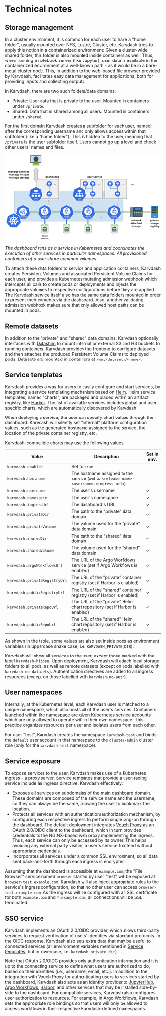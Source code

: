 Technical notes
===============

Storage management
------------------

In a cluster environment, it is common for each user to have a "home folder", usually mounted over NFS, Lustre, Gluster, etc. Karvdash tries to apply this notion in a containerized environment: Given a cluster-wide shared folder, this folder is also mounted inside containers as well. Thus, when running a notebook server (like Jupyter), user data is available in the containerized environment at a well-known path - as it would be in a bare-metal cluster node. This, in addition to the web-based file browser provided by Karvdash, facilitates easy data management for applications, both for providing inputs and collecting outputs.

In Karvdash, there are two such folders/data domains:

- Private: User data that is private to the user. Mounted in containers under `/private`.
- Shared: Data that is shared among all users. Mounted in containers under `/shared`.

For the first domain Karvdash creates a subfolder for each user, named after the corresponding username and only allows access within that subfolder (like a "home folder"). This is hidden to the user, meaning that `/private` is the user subfolder itself. Users cannot go up a level and check other users' names and files.

![](images/service-layout.png)

*The dashboard runs as a service in Kubernetes and coordinates the execution of other services in particular namespaces. All provisioned containers of a user share common volumes.*

To attach these data folders to service and application containers, Karvdash creates Persistent Volumes and associated Persistent Volume Claims for each user, and provides a Kubernetes mutating admission webhook which intercepts all calls to create pods or deployments and injects the appropriate volumes to respective configurations before they are applied. The Karvdash service itself also has the same data folders mounted in order to present their contents via the dashboard. Also, another validating admission webhook makes sure that only allowed host paths can be mounted in pods.

Remote datasets
---------------

In addition to the "private" and "shared" data domains, Karvdash optionally interfaces with [Datashim](https://github.com/datashim-io/datashim) to mount internal or external S3 and H3 buckets to running containers. Karvdash provides the frontend to configure datasets and then attaches the produced Persistent Volume Claims to deployed pods. Datasets are mounted in containers at `/mnt/datasets/<name>`.

Service templates
-----------------

Karvdash provides a way for users to easily configure and start services, by integrating a service templating mechanism based on [Helm](https://helm.sh). Helm service templates, named "charts", are packaged and placed within an artifact registry, like [Harbor](https://goharbor.io). The list of available services includes global and user-specific charts, which are automatically discovered by Karvdash.

When deploying a service, the user can specify chart values through the dashboard. Karvdash will silently set "internal" platform configuration values, such as the generated hostname assigned to the service, the location of the private container registry, etc.

Karvdash-compatible charts may use the following values:

| Value                         | Description                                                                             | Set in env.
| ----------------------------- | --------------------------------------------------------------------------------------- | -------------
| `karvdash.enabled`            | Set to `true`                                                                           |
| `karvdash.hostname`           | The hostname assigned to the service (set to `<release name>-<username>.<ingress url>`) |
| `karvdash.username`           | The user's username                                                                     | ✓
| `karvdash.namespace`          | The user's namespace                                                                    | ✓
| `karvdash.ingressUrl`         | The dashboard's URL                                                                     | ✓
| `karvdash.privateDir`         | The path to the "private" data domain                                                   | ✓
| `karvdash.privateVolume`      | The volume used for the "private" data domain                                           | ✓
| `karvdash.sharedDir`          | The path to the "shared" data domain                                                    | ✓
| `karvdash.sharedVolume`       | The volume used for the "shared" data domain                                            | ✓
| `karvdash.argoWorkflowsUrl`   | The URL of the Argo Worfklows service (set if Argo Workflows is enabled)                | ✓
| `karvdash.privateRegistryUrl` | The URL of the "private" container registry (set if Harbor is enabled)                  | ✓
| `karvdash.publicRegistryUrl`  | The URL of the "shared" container registry (set if Harbor is enabled)                   | ✓
| `karvdash.privateRepoUrl`     | The URL of the "private" Helm chart repository (set if Harbor is enabled)               | ✓
| `karvdash.publicRepoUrl`      | The URL of the "shared" Helm chart repository (set if Harbor is enabled)                | ✓

As shown in the table, some values are also set inside pods as environment variables (in uppercase snake case, i.e. `KARVDASH_PRIVATE_DIR`).

Karvdash will show all services to the user, except those marked with the label `karvdash-hidden`. Upon deployment, Karvdash will attach local storage folders to all pods, as well as remote datasets (except on pods labelled with `karvdash-no-datasets`). Authentication directives are added to all ingress resources (except on those labelled with `karvdash-no-auth`).

User namespaces
---------------

Internally, at the Kubernetes level, each Karvdash user is matched to a unique namespace, which also hosts all of the user's services. Containers launched within the namespace are given Kubernetes service accounts which are only allowed to operate within their own namespace. This practice organizes resources per user and isolates users from each other.

For user "test", Karvdash creates the namespace `karvdash-test` and binds the `default` user account in that namespace to the `cluster-admin` cluster role (only for the `karvdash-test` namespace).

Service exposure
----------------

To expose services to the user, Karvdash makes use of a Kubernetes ingress - a proxy server. Service templates that provide a user-facing service include an ingress directive. Karvdash effectively:

- Exposes all services on subdomains of the main dashboard domain. These domains are composed of the service name and the username, so they can always be the same, allowing the user to bookmark the location.
- Protects all services with an authentication/authorization mechanism, by configuring each respective ingress to perform single sing-on through the dashboard. The default deployment integrates [Vouch Proxy](https://github.com/vouch/vouch-proxy) as an OAuth 2.0/OIDC client to the dashboard, which in turn provides credentials to the NGINX-based web proxy implementing the ingress. Thus, each service can only be accessed by its owner. This helps avoiding any external party visiting a user's service frontend without appropriate credentials.
- Incorporates all services under a common SSL environment, so all data sent back-and-forth through each ingress is encrypted.

Assuming that the dashboard is accessible at `example.com`, the "File Browser" service named `browser` started by user "test" will be exposed at `browser-test.example.com`. Karvdash will also inject appropriate rules to the service's ingress configuration, so that no other user can access `browser-test.example.com`. As the ingress will be configured with an SSL certificate for both `example.com` and `*.example.com`, all connections will be SSL terminated.

SSO service
-----------

Karvdash implements an OAuth 2.0/OIDC provider, which allows third-party services to request verification of users' identities via standard protocols. In the OIDC response, Karvdash also sets extra data that may be useful to connected services (all environment variables mentioned in [Service templates](#service-templates), but in lowercase, i.e. `karvdash_private_dir`).

Note that OAuth 2.0/OIDC provides only authentication information and it is up to the connecting service to define what users are authorized to do, based on their identities (i.e., username, email, etc.). In addition to the integration with Vouch Proxy for authenticating users to services started by the dashboard, Karvdash also acts as an identity provider to [JupyterHub](https://jupyter.org/hub), [Argo Workflows](https://argoproj.github.io/workflows), [Harbor](https://goharbor.io), and other services that may be installed side-by-side to the dashboard. For compatible services, Karvdash also configures user authorization to resources. For example, in Argo Workflows, Karvdash sets the appropriate role bindings so that users will only be allowed to access workflows in their respective Karvdash-defined namespaces.
